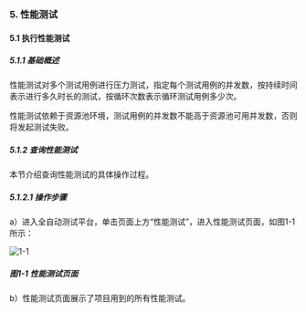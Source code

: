 ### 5. 性能测试

#### 5.1 执行性能测试

##### 5.1.1 基础概述

性能测试对多个测试用例进行压力测试，指定每个测试用例的并发数，按持续时间表示进行多久时长的测试，按循环次数表示循环测试用例多少次。

性能测试依赖于资源池环境，测试用例的并发数不能高于资源池可用并发数，否则将发起测试失败。

##### 5.1.2 查询性能测试

本节介绍查询性能测试的具体操作过程。

##### 5.1.2.1 操作步骤

a）进入全自动测试平台，单击页面上方“性能测试”，进入性能测试页面，如图1-1所示：

![1-1](https://www.feisuanyz.com/fstest/xncs/1.png)

##### 图1-1 性能测试页面

b）性能测试页面展示了项目用到的所有性能测试。
